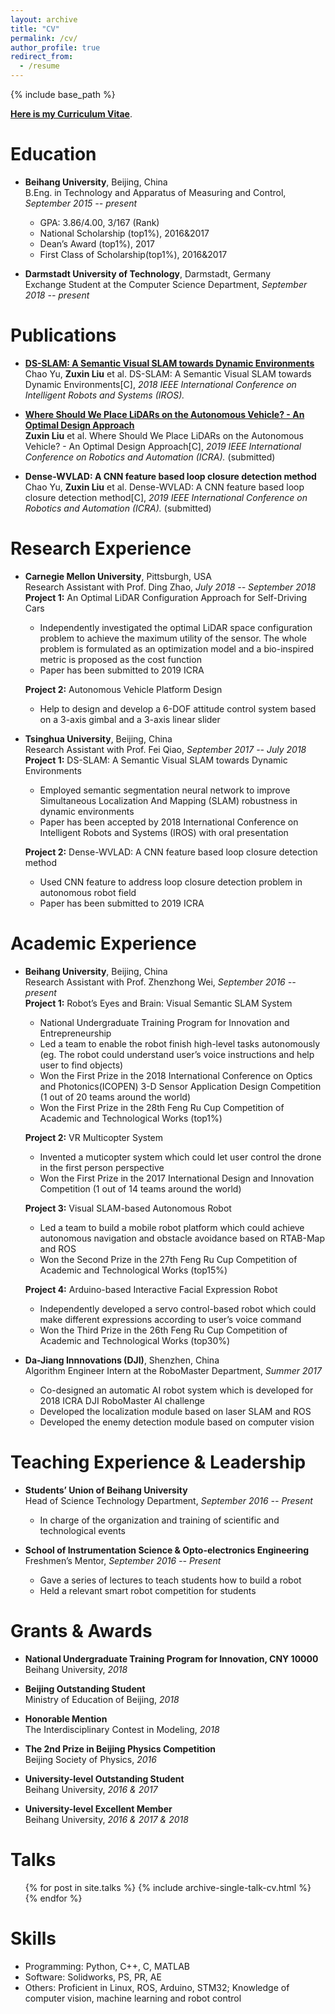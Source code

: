 ```yaml
---
layout: archive
title: "CV"
permalink: /cv/
author_profile: true
redirect_from:
  - /resume
---
```


{% include base_path %}

[**Here is my Curriculum Vitae**](/files/cv.pdf).

Education
======
* **Beihang University**, Beijing, China  
B.Eng. in Technology and Apparatus of Measuring and Control, _September 2015 -- present_
  * GPA: 3.86/4.00, 3/167 (Rank)
  * National Scholarship (top1%), 2016&2017
  * Dean’s Award (top1%), 2017
  * First Class of Scholarship(top1%), 2016&2017

* **Darmstadt University of Technology**, Darmstadt, Germany  
Exchange Student at the Computer Science Department, _September 2018 -- present_

Publications
======
* **[DS-SLAM: A Semantic Visual SLAM towards Dynamic Environments](https://arxiv.org/abs/1809.08379)**  
Chao Yu, <b>Zuxin Liu</b> et al. DS-SLAM: A Semantic Visual SLAM towards Dynamic Environments[C], <i> 2018 IEEE International Conference on Intelligent Robots and Systems (IROS).</i>
<style> a:hover{ text-decoration:underline}</style>

* **[Where Should We Place LiDARs on the Autonomous Vehicle? - An Optimal Design Approach](https://arxiv.org/abs/1809.05845)**  
<b>Zuxin Liu</b> et al. Where Should We Place LiDARs on the Autonomous Vehicle? - An Optimal Design Approach[C], <i> 2019 IEEE International Conference on Robotics and Automation (ICRA).</i> (submitted)  

* **Dense-WVLAD: A CNN feature based loop closure detection method**  
Chao Yu, <b>Zuxin Liu</b> et al. Dense-WVLAD: A CNN feature based loop closure detection method[C], <i> 2019 IEEE International Conference on Robotics and Automation (ICRA).</i> (submitted)  

Research Experience
======
* **Carnegie Mellon University**, Pittsburgh, USA  
Research Assistant with Prof. Ding Zhao, _July 2018 -- September 2018_        
  **Project 1:** An Optimal LiDAR Configuration Approach for Self-Driving Cars
    * Independently investigated the optimal LiDAR space configuration problem to achieve the maximum utility of the sensor. The whole problem is formulated as an optimization model and a bio-inspired metric is proposed as the cost function
    * Paper has been submitted to 2019 ICRA

  **Project 2:** Autonomous Vehicle Platform Design 
    * Help to design and develop a 6-DOF attitude control system based on a 3-axis gimbal and a 3-axis linear slider

* **Tsinghua University**, Beijing, China  
Research Assistant with Prof. Fei Qiao, _September 2017 -- July 2018_    
   **Project 1:** DS-SLAM: A Semantic Visual SLAM towards Dynamic Environments 
    * Employed semantic segmentation neural network to improve Simultaneous Localization And Mapping (SLAM) robustness in dynamic environments
    * Paper has been accepted by 2018 International Conference on Intelligent Robots and Systems (IROS) with oral presentation
    
  **Project 2:** Dense-WVLAD: A CNN feature based loop closure detection method
    * Used CNN feature to address loop closure detection problem in autonomous robot field
    * Paper has been submitted to 2019 ICRA

Academic Experience
======
* **Beihang University**, Beijing, China  
Research Assistant with Prof. Zhenzhong Wei, _September 2016 -- present_        
  **Project 1:** Robot’s Eyes and Brain: Visual Semantic SLAM System 
    * National Undergraduate Training Program for Innovation and Entrepreneurship
    * Led a team to enable the robot finish high-level tasks autonomously (eg. The robot could understand user’s voice instructions and help user to find objects)
    * Won the First Prize in the 2018 International Conference on Optics and Photonics(ICOPEN) 3-D Sensor Application Design Competition (1 out of 20 teams around the world)
    * Won the First Prize in the 28th Feng Ru Cup Competition of Academic and Technological Works (top1%) 

  **Project 2:** VR Multicopter System
    * Invented a muticopter system which could let user control the drone in the first person perspective
    * Won the First Prize in the 2017 International Design and Innovation Competition (1 out of 14 teams around the world)

  **Project 3:** Visual SLAM-based Autonomous Robot
    * Led a team to build a mobile robot platform which could achieve autonomous navigation and obstacle avoidance based on RTAB-Map and ROS
    * Won the Second Prize in the 27th Feng Ru Cup Competition of Academic and Technological Works (top15%) 

  **Project 4:** Arduino-based Interactive Facial Expression Robot
    * Independently developed  a servo control-based robot which could make different expressions according to user’s voice command
    * Won the Third Prize in the 26th Feng Ru Cup Competition of Academic and Technological Works (top30%)

* **Da-Jiang Innnovations (DJI)**, Shenzhen, China  
Algorithm Engineer Intern at the RoboMaster Department, _Summer 2017_    
    * Co-designed an automatic AI robot system which is developed for 2018 ICRA DJI RoboMaster AI challenge
    * Developed the localization module based on laser SLAM and ROS
    * Developed the enemy detection module based on computer vision


Teaching Experience & Leadership
======
* **Students’ Union of Beihang University**  
Head of Science Technology Department, _September 2016 -- Present_    
    * In charge of the organization and training of scientific and technological events

* **School of Instrumentation Science & Opto-electronics Engineering**  
Freshmen’s Mentor, _September 2016 -- Present_    
    * Gave a series of lectures to teach students how to build a robot
    * Held a relevant smart robot competition for students

Grants & Awards
======
* **National Undergraduate Training Program for Innovation, CNY 10000**  
Beihang University, _2018_    

* **Beijing Outstanding Student**  
Ministry of Education of Beijing, _2018_    

* **Honorable Mention**  
The Interdisciplinary Contest in Modeling, _2018_    

* **The 2nd Prize in Beijing Physics Competition**  
Beijing Society of Physics, _2016_    

* **University-level Outstanding Student**  
Beihang University, _2016 & 2017_    

* **University-level Excellent Member**  
Beihang University, _2016 & 2017 & 2018_    

  
Talks
======
  <ul>{% for post in site.talks %}
    {% include archive-single-talk-cv.html %}
  {% endfor %}</ul>


 
Skills
======
* Programming: Python, C++, C, MATLAB
* Software: Solidworks, PS, PR, AE
* Others: Proficient in Linux, ROS, Arduino, STM32; Knowledge of computer vision, machine learning and robot control




